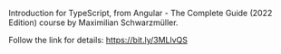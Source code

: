 Introduction for TypeScript, from Angular - The Complete Guide (2022 Edition) course by Maximilian Schwarzmüller.

Follow the link for details: https://bit.ly/3MLlvQS